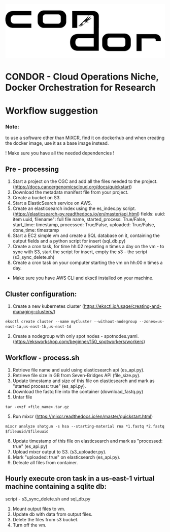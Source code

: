 ![CONDOR logo](https://github.com/ElenaSavin/CONDOR/blob/master/condor.png)

# CONDOR - Cloud Operations Niche, Docker Orchestration for Research 
# Workflow suggestion
### Note:
to use a software other than MiXCR, find it on dockerhub and when creating the docker image, use it as a base image instead.

! Make sure you have all the needed dependencies !


## Pre - processing
1. Start a project on the CGC and add all the files needed to the project. (https://docs.cancergenomicscloud.org/docs/quickstart)
2. Download the metadata manifest file from your project.
3. Create a bucket on S3.
4. Start a ElasticSearch service on AWS.
4. Create an elasticsearch index using the es_index.py script. (https://elasticsearch-py.readthedocs.io/en/master/api.html)
   fields: uuid: item uuid,
           filename": full file name,
           started_process: True/False,
           start_time: timestamp,
           processed: True/False,
           uploaded: True/False,
           done_time: timestamp
5. Start a EC2 simple vm and create a SQL database on it, containing the output fields and a python script for insert (sql_db.py)
6. Create a cron task, for time hh:02 repeating n times a day on the vm - to sync with S3, start the script for insert, empty the s3 - the script (s3_sync_delete.sh)
7. Create a cron task on your computer starting the vm on hh:00 n times a day.
* Make sure you have AWS CLI and eksctl installed on your machine.

## Cluster configuration:
1. Create a new kubernetes cluster (https://eksctl.io/usage/creating-and-managing-clusters/)

```
eksctl create cluster --name myCluster --without-nodegroup --zones=us-east-1a,us-east-1b,us-east-1d
```
2. Create a nodegroup with only spot nodes - spotnodes.yaml.
   (https://eksworkshop.com/beginner/150_spotworkers/workers) 


## Workflow - process.sh  
1. Retrieve file name and uuid using elasticsearch api (es_api.py).
2. Retrieve file size in GB from Seven-Bridges API (file_size.py).
2. Update timestamp and size of this file on elasticsearch and mark as "started process: true" (es_api.py).
3. Download the fastq file into the container (download_fastq.py)
4. Untar file 

```
tar -xvzf <file_name>.tar.gz
```

5. Run mixcr (https://mixcr.readthedocs.io/en/master/quickstart.html)
```
mixcr analyze shotgun -s hsa --starting-material rna *1.fastq *2.fastq $fileuuid/$fileuuid
```

6. Update timestamp of this file on elasticsearch and mark as "processed: true" (es_api.py)
7. Upload mixcr output to S3. (s3_uploader.py).
8. Mark "uploaded: true" on elasticsearch (es_api.py).
9. Deleate all files from container.


## Hourly execute cron task in a us-east-1 virtual machine containing a sqlite db:
script - s3_sync_delete.sh and sql_db.py
1. Mount output files to vm.
2. Update db with data from output files.
3. Delete the files from s3 bucket.
4. Turn off the vm.
